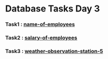 # Database Tasks Day 3

### Task1 : [name-of-employees](https://www.hackerrank.com/challenges/name-of-employees/problem?isFullScreen=true) 

### Task2 : [salary-of-employees](https://www.hackerrank.com/challenges/salary-of-employees/problem?isFullScreen=true) 

### Task3 : [weather-observation-station-5](https://www.hackerrank.com/challenges/weather-observation-station-5/problem?isFullScreen=true)

